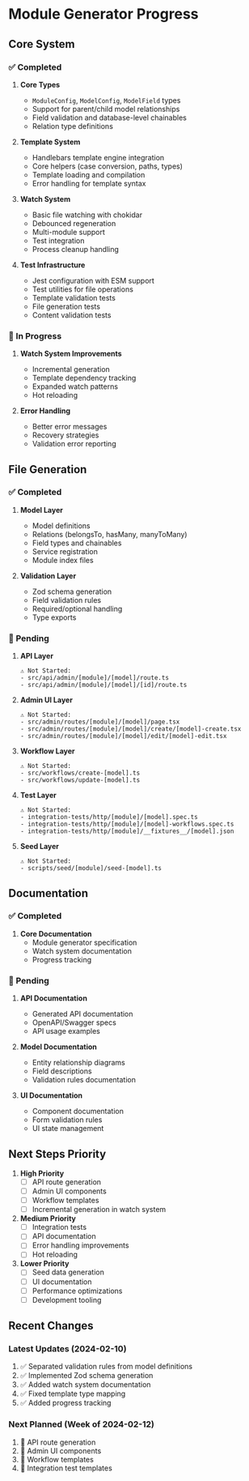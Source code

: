 # Module Generator Progress

## Core System

### ✅ Completed

1. **Core Types**
   - `ModuleConfig`, `ModelConfig`, `ModelField` types
   - Support for parent/child model relationships
   - Field validation and database-level chainables
   - Relation type definitions

2. **Template System**
   - Handlebars template engine integration
   - Core helpers (case conversion, paths, types)
   - Template loading and compilation
   - Error handling for template syntax

3. **Watch System**
   - Basic file watching with chokidar
   - Debounced regeneration
   - Multi-module support
   - Test integration
   - Process cleanup handling

4. **Test Infrastructure**
   - Jest configuration with ESM support
   - Test utilities for file operations
   - Template validation tests
   - File generation tests
   - Content validation tests

### 🚧 In Progress

1. **Watch System Improvements**
   - Incremental generation
   - Template dependency tracking
   - Expanded watch patterns
   - Hot reloading

2. **Error Handling**
   - Better error messages
   - Recovery strategies
   - Validation error reporting

## File Generation

### ✅ Completed

1. **Model Layer**
   - Model definitions
   - Relations (belongsTo, hasMany, manyToMany)
   - Field types and chainables
   - Service registration
   - Module index files

2. **Validation Layer**
   - Zod schema generation
   - Field validation rules
   - Required/optional handling
   - Type exports

### 🚧 Pending

1. **API Layer**
   ```
   ⚠️ Not Started:
   - src/api/admin/[module]/[model]/route.ts
   - src/api/admin/[module]/[model]/[id]/route.ts
   ```

2. **Admin UI Layer**
   ```
   ⚠️ Not Started:
   - src/admin/routes/[module]/[model]/page.tsx
   - src/admin/routes/[module]/[model]/create/[model]-create.tsx
   - src/admin/routes/[module]/[model]/edit/[model]-edit.tsx
   ```

3. **Workflow Layer**
   ```
   ⚠️ Not Started:
   - src/workflows/create-[model].ts
   - src/workflows/update-[model].ts
   ```

4. **Test Layer**
   ```
   ⚠️ Not Started:
   - integration-tests/http/[module]/[model].spec.ts
   - integration-tests/http/[module]/[model]-workflows.spec.ts
   - integration-tests/http/[module]/__fixtures__/[model].json
   ```

5. **Seed Layer**
   ```
   ⚠️ Not Started:
   - scripts/seed/[module]/seed-[model].ts
   ```

## Documentation

### ✅ Completed

1. **Core Documentation**
   - Module generator specification
   - Watch system documentation
   - Progress tracking

### 🚧 Pending

1. **API Documentation**
   - Generated API documentation
   - OpenAPI/Swagger specs
   - API usage examples

2. **Model Documentation**
   - Entity relationship diagrams
   - Field descriptions
   - Validation rules documentation

3. **UI Documentation**
   - Component documentation
   - Form validation rules
   - UI state management

## Next Steps Priority

1. **High Priority**
   - [ ] API route generation
   - [ ] Admin UI components
   - [ ] Workflow templates
   - [ ] Incremental generation in watch system

2. **Medium Priority**
   - [ ] Integration tests
   - [ ] API documentation
   - [ ] Error handling improvements
   - [ ] Hot reloading

3. **Lower Priority**
   - [ ] Seed data generation
   - [ ] UI documentation
   - [ ] Performance optimizations
   - [ ] Development tooling

## Recent Changes

### Latest Updates (2024-02-10)
1. ✅ Separated validation rules from model definitions
2. ✅ Implemented Zod schema generation
3. ✅ Added watch system documentation
4. ✅ Fixed template type mapping
5. ✅ Added progress tracking

### Next Planned (Week of 2024-02-12)
1. 🎯 API route generation
2. 🎯 Admin UI components
3. 🎯 Workflow templates
4. 🎯 Integration test templates 